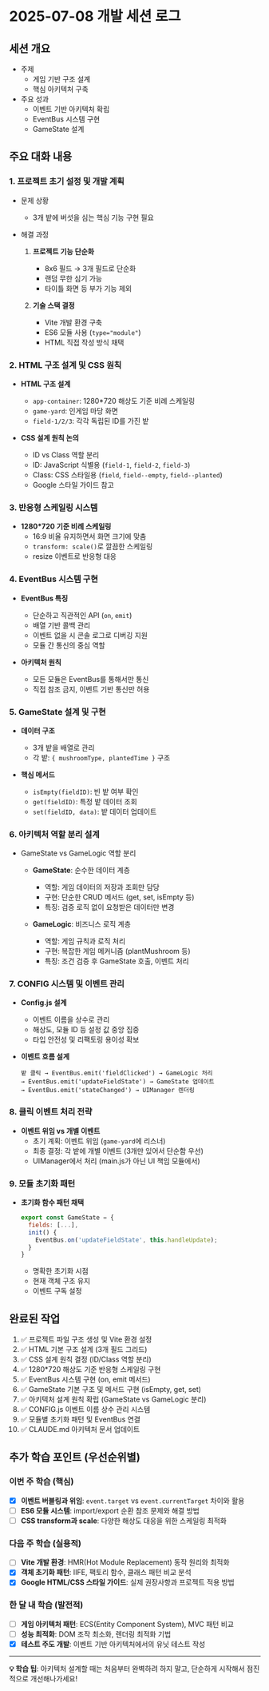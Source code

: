 # 2025-07-08 개발 세션 로그

## 세션 개요

- 주제
  - 게임 기반 구조 설계
  - 핵심 아키텍처 구축
- 주요 성과
  - 이벤트 기반 아키텍처 확립
  - EventBus 시스템 구현
  - GameState 설계

## 주요 대화 내용

### 1. 프로젝트 초기 설정 및 개발 계획

- 문제 상황
  - 3개 밭에 버섯을 심는 핵심 기능 구현 필요

- 해결 과정
  1. **프로젝트 기능 단순화**
     - 8x6 필드 → 3개 필드로 단순화
     - 랜덤 무한 심기 가능
     - 타이틀 화면 등 부가 기능 제외

  2. **기술 스택 결정**
     - Vite 개발 환경 구축
     - ES6 모듈 사용 (`type="module"`)
     - HTML 직접 작성 방식 채택

### 2. HTML 구조 설계 및 CSS 원칙

- **HTML 구조 설계**
  - `app-container`: 1280\*720 해상도 기준 비례 스케일링
  - `game-yard`: 인게임 마당 화면
  - `field-1/2/3`: 각각 독립된 ID를 가진 밭

- **CSS 설계 원칙 논의**
  - ID vs Class 역할 분리
  - ID: JavaScript 식별용 (`field-1`, `field-2`, `field-3`)
  - Class: CSS 스타일용 (`field`, `field--empty`, `field--planted`)
  - Google 스타일 가이드 참고

### 3. 반응형 스케일링 시스템

- **1280\*720 기준 비례 스케일링**
  - 16:9 비율 유지하면서 화면 크기에 맞춤
  - `transform: scale()`로 깔끔한 스케일링
  - resize 이벤트로 반응형 대응

### 4. EventBus 시스템 구현

- **EventBus 특징**
  - 단순하고 직관적인 API (`on`, `emit`)
  - 배열 기반 콜백 관리
  - 이벤트 없을 시 콘솔 로그로 디버깅 지원
  - 모듈 간 통신의 중심 역할

- **아키텍처 원칙**
  - 모든 모듈은 EventBus를 통해서만 통신
  - 직접 참조 금지, 이벤트 기반 통신만 허용

### 5. GameState 설계 및 구현

- **데이터 구조**
  - 3개 밭을 배열로 관리
  - 각 밭: `{ mushroomType, plantedTime }` 구조

- **핵심 메서드**
  - `isEmpty(fieldID)`: 빈 밭 여부 확인
  - `get(fieldID)`: 특정 밭 데이터 조회
  - `set(fieldID, data)`: 밭 데이터 업데이트

### 6. 아키텍처 역할 분리 설계

- GameState vs GameLogic 역할 분리
  - **GameState**: 순수한 데이터 계층
    - 역할: 게임 데이터의 저장과 조회만 담당
    - 구현: 단순한 CRUD 메서드 (get, set, isEmpty 등)
    - 특징: 검증 로직 없이 요청받은 데이터만 변경

  - **GameLogic**: 비즈니스 로직 계층
    - 역할: 게임 규칙과 로직 처리
    - 구현: 복잡한 게임 메커니즘 (plantMushroom 등)
    - 특징: 조건 검증 후 GameState 호출, 이벤트 처리

### 7. CONFIG 시스템 및 이벤트 관리

- **Config.js 설계**
  - 이벤트 이름을 상수로 관리
  - 해상도, 모듈 ID 등 설정 값 중앙 집중
  - 타입 안전성 및 리팩토링 용이성 확보

- **이벤트 흐름 설계**

  ```
  밭 클릭 → EventBus.emit('fieldClicked') → GameLogic 처리
  → EventBus.emit('updateFieldState') → GameState 업데이트
  → EventBus.emit('stateChanged') → UIManager 렌더링
  ```

### 8. 클릭 이벤트 처리 전략

- **이벤트 위임 vs 개별 이벤트**
  - 초기 계획: 이벤트 위임 (`game-yard`에 리스너)
  - 최종 결정: 각 밭에 개별 이벤트 (3개만 있어서 단순함 우선)
  - UIManager에서 처리 (main.js가 아닌 UI 책임 모듈에서)

### 9. 모듈 초기화 패턴

- **초기화 함수 패턴 채택**

  ```javascript
  export const GameState = {
    fields: [...],
    init() {
      EventBus.on('updateFieldState', this.handleUpdate);
    }
  }
  ```

  - 명확한 초기화 시점
  - 현재 객체 구조 유지
  - 이벤트 구독 설정

## 완료된 작업

1. ✅ 프로젝트 파일 구조 생성 및 Vite 환경 설정
2. ✅ HTML 기본 구조 설계 (3개 필드 그리드)
3. ✅ CSS 설계 원칙 결정 (ID/Class 역할 분리)
4. ✅ 1280\*720 해상도 기준 반응형 스케일링 구현
5. ✅ EventBus 시스템 구현 (on, emit 메서드)
6. ✅ GameState 기본 구조 및 메서드 구현 (isEmpty, get, set)
7. ✅ 아키텍처 설계 원칙 확립 (GameState vs GameLogic 분리)
8. ✅ CONFIG.js 이벤트 이름 상수 관리 시스템
9. ✅ 모듈별 초기화 패턴 및 EventBus 연결
10. ✅ CLAUDE.md 아키텍처 문서 업데이트

## 추가 학습 포인트 (우선순위별)

### 이번 주 학습 (핵심)

- [x] **이벤트 버블링과 위임**: `event.target` vs `event.currentTarget` 차이와 활용
- [ ] **ES6 모듈 시스템**: import/export 순환 참조 문제와 해결 방법
- [ ] **CSS transform과 scale**: 다양한 해상도 대응을 위한 스케일링 최적화

### 다음 주 학습 (실용적)

- [ ] **Vite 개발 환경**: HMR(Hot Module Replacement) 동작 원리와 최적화
- [x] **객체 초기화 패턴**: IIFE, 팩토리 함수, 클래스 패턴 비교 분석
- [x] **Google HTML/CSS 스타일 가이드**: 실제 권장사항과 프로젝트 적용 방법

### 한 달 내 학습 (발전적)

- [ ] **게임 아키텍처 패턴**: ECS(Entity Component System), MVC 패턴 비교
- [ ] **성능 최적화**: DOM 조작 최소화, 렌더링 최적화 기법
- [x] **테스트 주도 개발**: 이벤트 기반 아키텍처에서의 유닛 테스트 작성

---

**💡 학습 팁**: 아키텍처 설계할 때는 처음부터 완벽하려 하지 말고, 단순하게 시작해서 점진적으로 개선해나가세요!
